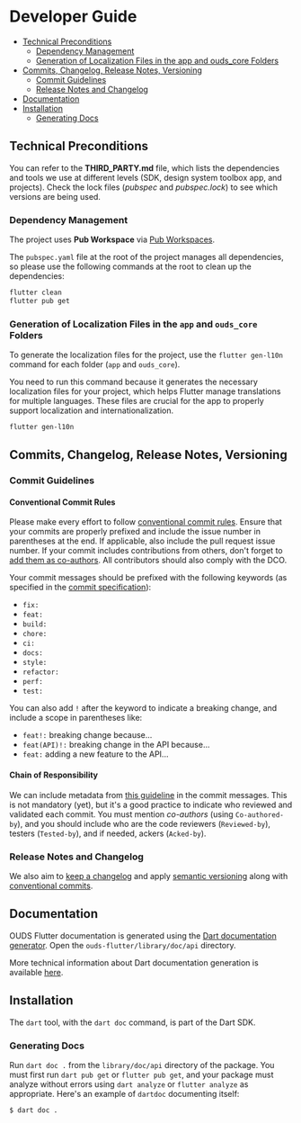 # Developer Guide

- [Technical Preconditions](#technical-preconditions)
  * [Dependency Management](#dependency-management)
  * [Generation of Localization Files in the app and ouds_core Folders](#generation-of-localization-files-in-the-app-and-ouds_core-folders)
- [Commits, Changelog, Release Notes, Versioning](#commits-changelog-release-notes-versioning)
  * [Commit Guidelines](#commit-guidelines)
  * [Release Notes and Changelog](#release-notes-and-changelog)
- [Documentation](#documentation)
- [Installation](#installation)
  * [Generating Docs](#generating-docs)

## Technical Preconditions

You can refer to the **THIRD_PARTY.md** file, which lists the dependencies and tools we use at different levels (SDK, design system toolbox app, and projects).
Check the lock files (*pubspec* and *pubspec.lock*) to see which versions are being used.

### Dependency Management

The project uses **Pub Workspace** via [Pub Workspaces](https://dart.dev/tools/pub/workspaces).

The `pubspec.yaml` file at the root of the project manages all dependencies, so please use the following commands at the root to clean up the dependencies:

```bash
flutter clean
flutter pub get
```

### Generation of Localization Files in the `app` and `ouds_core` Folders
To generate the localization files for the project, use the `flutter gen-l10n` command for each folder (`app` and `ouds_core`).

You need to run this command because it generates the necessary localization files for your project, which helps Flutter manage translations for multiple languages. These files are crucial for the app to properly support localization and internationalization.

```bash
flutter gen-l10n
```

## Commits, Changelog, Release Notes, Versioning

### Commit Guidelines

#### Conventional Commit Rules

Please make every effort to follow [conventional commit rules](https://www.conventionalcommits.org/en/v1.0.0/). 
Ensure that your commits are properly prefixed and include the issue number in parentheses at the end. If applicable, also include the pull request issue number.
If your commit includes contributions from others, don't forget to [add them as co-authors](https://docs.github.com/en/pull-requests/committing-changes-to-your-project/creating-and-editing-commits/creating-a-commit-with-multiple-authors).
All contributors should also comply with the DCO.

Your commit messages should be prefixed with the following keywords (as specified in the [commit specification](https://www.conventionalcommits.org/en/v1.0.0/#specification)):
- `fix:`
- `feat:`
- `build:`
- `chore:`
- `ci:`
- `docs:`
- `style:`
- `refactor:`
- `perf:`
- `test:`

You can also add `!` after the keyword to indicate a breaking change, and include a scope in parentheses like:
- `feat!:` breaking change because...
- `feat(API)!:` breaking change in the API because...
- `feat:` adding a new feature to the API...

#### Chain of Responsibility

We can include metadata from [this guideline](https://git.kernel.org/pub/scm/linux/kernel/git/torvalds/linux.git/tree/Documentation/process/submitting-patches.rst#n525) in the commit messages.
This is not mandatory (yet), but it's a good practice to indicate who reviewed and validated each commit.
You must mention *co-authors* (using `Co-authored-by`), and you should include who are the code reviewers (`Reviewed-by`), testers (`Tested-by`), and if needed, ackers (`Acked-by`).

### Release Notes and Changelog

We also aim to [keep a changelog](https://keepachangelog.com/en/1.0.0/) and apply [semantic versioning](https://semver.org/spec/v2.0.0.html) along with [conventional commits](https://www.conventionalcommits.org/en/v1.0.0/).

## Documentation

OUDS Flutter documentation is generated using the [Dart documentation generator](https://pub.dev/packages/dartdoc).
Open the `ouds-flutter/library/doc/api` directory.

More technical information about Dart documentation generation is available [here](https://pub.dev/packages/dartdoc).

## Installation

The `dart` tool, with the `dart doc` command, is part of the Dart SDK.

### Generating Docs

Run `dart doc .` from the `library/doc/api` directory of the package. You must first run `dart pub get` or `flutter pub get`, and your package must analyze without errors using `dart analyze` or `flutter analyze` as appropriate. Here's an example of `dartdoc` documenting itself:

```bash
$ dart doc .
